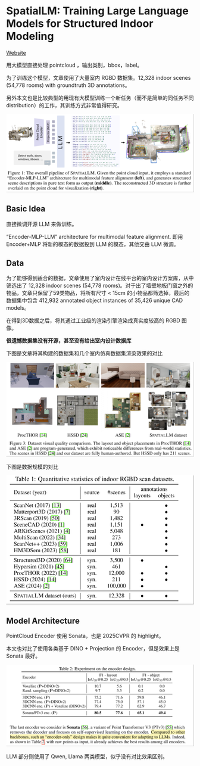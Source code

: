 # SpatialLM: Training Large Language Models for Structured Indoor Modeling

[Website](https://manycore-research.github.io/SpatialLM/)

用大模型直接处理 pointcloud ，输出类别，bbox，label。

为了训练这个模型，文章使用了大量室内 RGBD 数据集。12,328 indoor scenes (54,778 rooms) with groundtruth 3D annotations。

另外本文也是比较典型的用现有大模型训练一个新任务（而不是简单的同任务不同distribution）的工作，其训练方式非常值得研究。

![SpatialLM1](../imgs/SpatialLM1.png)

## Basic Idea

直接微调开源 LLM 来做训练。

“Encoder-MLP-LLM” architecture for multimodal feature alignment. 即用 Encoder+MLP 将新的模态的数据投到 LLM 的模态，其他交由 LLM 微调。


## Data

为了能够得到适合的数据，文章使用了室内设计在线平台的室内设计方案库，从中筛选出了 12,328 indoor scenes (54,778 rooms)。对于出了墙壁地板门窗之外的物品，文章只保留了59类物品，将所有尺寸 < 15cm 的小物品都筛选掉，最后的数据集中包含 412,932 annotated object instances of 35,426 unique CAD models。

在得到3D数据之后，将其通过工业级的渲染引擎渲染成真实度较高的 RGBD 图像。

**很遗憾数据集没有开源，甚至没有给出室内设计数据库**

下图是文章将其构建的数据集和几个室内仿真数据集渲染效果的对比

![SpatialLM2](../imgs/SpatialLM2.png)

下图是数据规模的对比

![SpatialLM3](../imgs/SpatialLM3.png)

## Model Architecture

PointCloud Encoder 使用 Sonata，也是 2025CVPR 的 highlight。

本文也对比了使用各类基于 DINO + Projection 的 Encoder，但是效果上是 Sonata 最好。

![SpatialLM4](../imgs/SpatialLM4.png)

LLM 部分则使用了 Qwen, Llama 两类模型，似乎没有对比效果区别。
